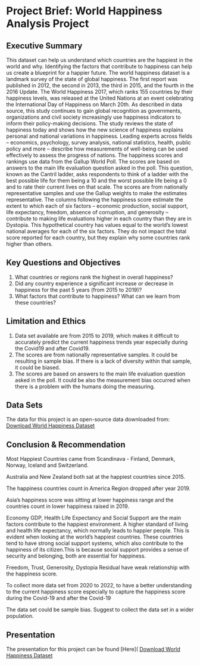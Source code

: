 # Project Brief: World Happiness Analysis Project

## Executive Summary

This dataset can help us understand which countries are the happiest in the world and why. Identifying the factors that contribute to happiness can help us create a blueprint for a happier future.
The world happiness dataset is a landmark survey of the state of global happiness. The first report was published in 2012, the second in 2013, the third in 2015, and the fourth in the 2016 Update. The World Happiness 2017, which ranks 155 countries by their happiness levels, was released at the United Nations at an event celebrating the International Day of Happiness on March 20th. 
As described in data source, this study continues to gain global recognition as governments, organizations and civil society increasingly use happiness indicators to inform their policy-making decisions. The study reviews the state of happiness today and shows how the new science of happiness explains personal and national variations in happiness. Leading experts across fields – economics, psychology, survey analysis, national statistics, health, public policy and more – describe how measurements of well-being can be used effectively to assess the progress of nations.
The happiness scores and rankings use data from the Gallup World Poll. The scores are based on answers to the main life evaluation question asked in the poll. This question, known as the Cantril ladder, asks respondents to think of a ladder with the best possible life for them being a 10 and the worst possible life being a 0 and to rate their current lives on that scale. The scores are from nationally representative samples and use the Gallup weights to make the estimates representative. The columns following the happiness score estimate the extent to which each of six factors – economic production, social support, life expectancy, freedom, absence of corruption, and generosity – contribute to making life evaluations higher in each country than they are in Dystopia. This hypothetical country has values equal to the world’s lowest national averages for each of the six factors. They do not impact the total score reported for each country, but they explain why some countries rank higher than others.


## Key Questions and Objectives

1.	What countries or regions rank the highest in overall happiness?
2.	Did any country experience a significant increase or decrease in happiness for the past 5 years (from 2015 to 2019)?
3.	What factors that contribute to happiness? What can we learn from these countries? 


## Limitation and Ethics
1.	Data set available are from 2015 to 2019, which makes it difficult to accurately predict the current happiness trends year especially during the Covid19 and after Covid19.
2.	The scores are from nationally representative samples. It could be resulting in sample bias. If there is a lack of diversity within that sample, it could be biased. 
3.	The scores are based on answers to the main life evaluation question asked in the poll. It could be also the measurement bias occurred when there is a problem with the humans doing the measuring. 


## Data Sets

The data for this project is an open-source data downloaded from:
[Download World Happiness Dataset](https://www.kaggle.com/datasets/unsdsn/world-happiness)

## Conclusion & Recommendation

Most Happiest Countries came from Scandinava - Finland, Denmark, Norway, Iceland and Switzerland. 

Australia and New Zealand both sat at the happiest countries since 2015. 

The happiness countries count in America Region dropped after year 2019. 

Asia’s happiness score was sitting at lower happiness range and the countries count in lower happiness raised in 2019. 

Economy GDP, Health Life Expectancy and Social Support are the main factors contribute to the happiest environment. A higher standard of living and health
life expectancy, which normally leads to happier people. This is evident when looking at the world’s happiest countries. These countries tend to have strong 
social support systems, which also contribute to the happiness of its citizen.This is because social support provides a sense of security and belonging, both
are essential for happiness. 

Freedom, Trust, Generosity, Dystopia Residual have weak relationship with the happiness score.  

To collect more data set from 2020 to 2022, to have a better understanding to the current happiness score especially to capture the happiness score during the Covid-19 and after the Covid-19

The data set could be sample bias. Suggest to collect the data set in a wider population. 

## Presentation

The presentation for this project can be found [Here](
[Download World Happiness Dataset](https://public.tableau.com/app/profile/lee.heng.chuah/viz/WorldHappinessAnalysis_16663350277090/Story?publish=yes)
